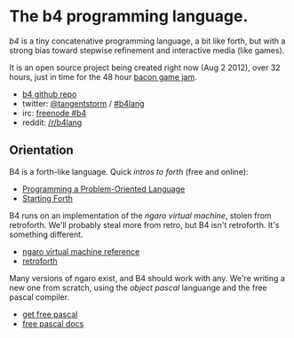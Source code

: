
# The b4 programming language. #

*b4* is a tiny concatenative programming language, a bit like forth, but with a strong bias toward stepwise refinement and interactive media (like games).

It is an open source project being created right now (Aug 2 2012), over 32 hours, just in time for the 48 hour [bacon game jam](http://bacongamejam.org/jams/bacongamejam-02/).

 * [b4 github repo](https://github.com/sabren/b4)
 * twitter: [@tangentstorm](https://twitter.com/tangentstorm) / [#b4lang](https://twitter.com/#!/search/realtime/%23b4lang)
 * irc: [freenode #b4](irc://irc.freenode.org/b4)
 * reddit: [/r/b4lang](https://github.com/sabren/b4)
 
## Orientation ##

B4 is a forth-like language. Quick *intros to forth* (free and online):

 * [Programming a Problem-Oriented Language](http://www.colorforth.com/POL.htm)
 * [Starting Forth](http://www.forth.com/starting-forth/) 

B4 runs on an implementation of the *ngaro virtual machine*, stolen from retroforth. We'll probably steal more from retro, but B4 isn't retroforth. It's something different.

 * [ngaro virtual machine reference](http://retroforth.org/docs/The_Ngaro_Virtual_Machine.html)
 * [retroforth](http://retroforth.org/)

Many versions of ngaro exist, and B4 should work with any. We're writing a new one from scratch, using the *object pascal* languange and the free pascal compiler.

 * [get free pascal](http://www.freepascal.org/)
 * [free pascal docs](http://www.freepascal.org/docs-html/)

